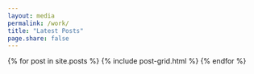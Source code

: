 ```yaml
---
layout: media
permalink: /work/
title: "Latest Posts"
page.share: false
---
```


<div class="tiles">
{% for post in site.posts %}
	{% include post-grid.html %}
{% endfor %}
</div><!-- /.tiles -->

